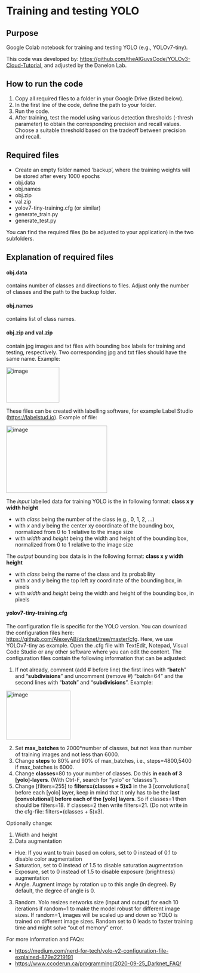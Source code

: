 # Training and testing YOLO

## Purpose

Google Colab notebook for training and testing YOLO (e.g., YOLOv7-tiny). 

This code was developed by: https://github.com/theAIGuysCode/YOLOv3-Cloud-Tutorial, and adjusted by the Danelon Lab.

## How to run the code

1.	Copy all required files to a folder in your Google Drive (listed below).
2.	In the first line of the code, define the path to your folder.
3.	Run the code.
4.	After training, test the model using various detection thresholds (-thresh parameter) to obtain the corresponding precision and recall values. Choose a suitable threshold based on the tradeoff between precision and recall.

## Required files
-	Create an empty folder named ‘backup’, where the training weights will be stored after every 1000 epochs
-	obj.data
-	obj.names
-	obj.zip
-	val.zip
-	yolov7-tiny-training.cfg (or similar)
-	generate_train.py
-	generate_test.py

You can find the required files (to be adjusted to your application) in the two subfolders.

## Explanation of required files

#### obj.data
contains number of classes and directions to files. Adjust only the number of classes and the path to the backup folder.

#### obj.names
contains list of class names.

#### obj.zip and val.zip
contain jpg images and txt files with bounding box labels for training and testing, respectively. Two corresponding jpg and txt files should have the same name. Example:

<img width="142" height="95" alt="image" src="https://github.com/user-attachments/assets/5561a1b5-0eca-4d3c-a953-e9b89c5b7631" />

These files can be created with labelling software, for example Label Studio (https://labelstud.io). Example of file:

<img width="270" height="180" alt="image" src="https://github.com/user-attachments/assets/f012c5a2-f42e-4ee3-8187-91e3b5f17662" />

The _input_ labelled data for training YOLO is the in following format: **class x y width height**
-	with _class_ being the number of the class (e.g., 0, 1, 2, ...)
-	with _x_ and _y_ being the center xy coordinate of the bounding box, normalized from 0 to 1 relative to the image size
-	with _width_ and _height_ being the width and height of the bounding box, normalized from 0 to 1 relative to the image size

The _output_ bounding box data is in the following format: **class x y width height**
-	with _class_ being the name of the class and its probability
-	with _x_ and _y_ being the top left xy coordinate of the bounding box, in pixels
-	with _width_ and _height_ being the width and height of the bounding box, in pixels


#### yolov7-tiny-training.cfg
The configuration file is specific for the YOLO version. You can download the configuration files here: https://github.com/AlexeyAB/darknet/tree/master/cfg. Here, we use YOLOv7-tiny as example. Open the .cfg file with TextEdit, Notepad, Visual Code Studio or any other software where you can edit the content. The configuration files contain the following information that can be adjusted:
1.	If not already, comment (add # before line) the first lines with “**batch**” and “**subdivisions**” and uncomment (remove #) “batch=64” and the second lines with “**batch**” and “**subdivisions**”. Example:

<img width="172" height="131" alt="image" src="https://github.com/user-attachments/assets/262f9553-e469-4fc6-8445-717ac4f61620" />

2.	Set **max_batches** to 2000*number of classes, but not less than number of training images and not less than 6000.
3.	Change **steps** to 80% and 90% of max_batches, i.e., steps=4800,5400 if max_batches is 6000.
4.	Change **classes**=80 to your number of classes. Do this **in each of 3 [yolo]-layers**. (With Ctrl-F, search for “yolo” or “classes”).
5.	Change [filters=255] to **filters=(classes + 5)x3** in the 3 [convolutional] before each [yolo] layer, keep in mind that it only has to be the **last [convolutional] before each of the [yolo] layers**. So if classes=1 then should be filters=18. If classes=2 then write filters=21. (Do not write in the cfg-file: filters=(classes + 5)x3).

Optionally change:
1.	Width and height
2.	Data augmentation
- Hue: If you want to train based on colors, set to 0 instead of 0.1 to disable color augmentation
- Saturation, set to 0 instead of 1.5 to disable saturation augmentation
- Exposure, set to 0 instead of 1.5 to disable exposure (brightness) augmentation
- Angle. Augment image by rotation up to this angle (in degree). By default, the degree of angle is 0.
3.	Random. Yolo resizes networks size (input and output) for each 10 iterations if random=1 to make the model robust for different image sizes. If random=1, images will be scaled up and down so YOLO is trained on different image sizes. Random set to 0 leads to faster training time and might solve “out of memory” error.

For more information and FAQs:
-	https://medium.com/nerd-for-tech/yolo-v2-configuration-file-explained-879e2219191
-	https://www.ccoderun.ca/programming/2020-09-25_Darknet_FAQ/

